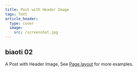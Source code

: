 ```yaml
---
title: Post with Header Image
tags: TeXt
article_header:
  type: cover
  image:
    src: /screenshot.jpg
---
```


## biaoti 02

A Post with Header Image, See [Page layout](https://kitian616.github.io/jekyll-TeXt-theme/samples.html#page-layout) for more examples.

<!--more-->
